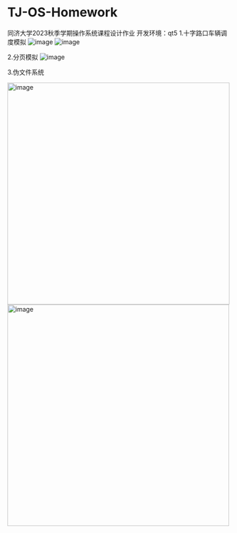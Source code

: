 # TJ-OS-Homework
 同济大学2023秋季学期操作系统课程设计作业
 开发环境：qt5
 1.十字路口车辆调度模拟
 ![image](https://github.com/Aurora-QY/TJ-OS-Homework/assets/129862200/e56a0431-bde1-4f94-bea8-4b00096a4b1c)
 ![image](https://github.com/Aurora-QY/TJ-OS-Homework/assets/129862200/a1814959-dff5-49ec-abca-d8c800f27606)

 2.分页模拟
 ![image](https://github.com/Aurora-QY/TJ-OS-Homework/assets/129862200/f6823618-e9ca-4684-9bb6-dab955136e32)

 3.伪文件系统
 
 <img width="499" alt="image" src="https://github.com/Aurora-QY/TJ-OS-Homework/assets/129862200/c4121f38-8d92-43c9-8f92-35d91b6083cb">
 <img width="498" alt="image" src="https://github.com/Aurora-QY/TJ-OS-Homework/assets/129862200/5c97582d-a472-4936-a985-aca5da54c178">
